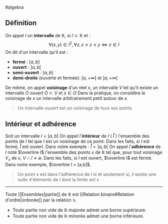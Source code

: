 #algebra 
## Définition
On appel $I$ un **intervalle** de $\mathbb{R}$, si $I \subset \mathbb{R}$ et :
$$
\forall(x,y) \in I^2, \forall z, x \le z \le y \Leftrightarrow z \in I
$$
On dit d'un intervalle qu'il est :
- **fermé** : $[a,b]$
- **ouvert** : $]a,b[$
- **semi-ouvert** : $[a, b[$
- **demi-droite** (ouverte et fermée): $[a, +\infty[$  et  $]a, +\infty[$

De même, on appel **voisinage** d'un réel $x$, un intervalle $V$ tel qu'il existe un intervalle $O$ ouvert $O \subset V$ et $x \in O$
Dans la pratique, on considère le voisinage de $x$ un intervalle arbitrairement petit autour de $x$. 
> Un intervalle ouvert est un voisinage de tous ses points

## Intérieur et adhérence
Soit un intervalle $I = [a,b[$
On appel l'**intérieur** de $I$ ( $\displaystyle \mathring{I}$ ) l'ensemble des points de $I$ tel que $I$ est un voisinage de ce point. Dans les faits, si $I$ est fermé, $\mathring{I}$ est ouvert.
Dans notre exemple : $\mathring{I} = ]a,b[$
On appel l'**adhérence** de $I$ noté $\overline I$ l'ensemble des points $x$ de $\mathbb{R}$ tel que, pour tout voisinage $V_x$ de $x$, $V \cap I \ne \emptyset$.
Dans les faits, si $I$ est ouvert, $\overline I$ est fermé. Dans notre exemple, $\overline I = [a,b]$. 
> Un point $x$ est dans l'adhérence de $I$ si et seulement si, il existe une suite d'éléments de $I$ dont la limite est $x$

---

Toute [[Ensembles|partie]] de $\mathbb{R}$ est [[Relation binaire#Relation d'ordre|ordonée]] par la relation $\le$.
- Toute partie non vide de $\mathbb{R}$ majorée admet une borne supérieure.
- Toute partie non vide de $\mathbb{R}$ minorée admet une borne inférieure.
